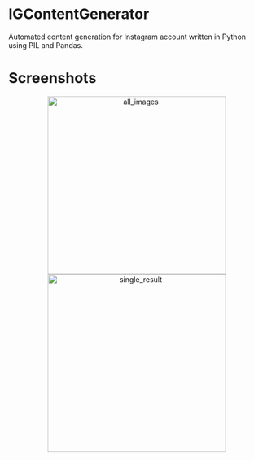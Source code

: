# IGContentGenerator
Automated content generation for Instagram account written in Python using PIL and Pandas.

# Screenshots

<p align="center">
  <img src="https://i.imgur.com/Griaatc.png" width="350" title="all_images">
  <img src="https://i.imgur.com/1BEH8Da.png" width="350" title="single_result">
</p>
